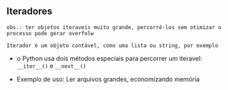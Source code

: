 ## Iteradores

```
obs.: ter objetos iteraveis muito grande, percorrê-los sem otimizar o processo pode gerar overfolw
```

```
Iterador é um objeto contável, como uma lista ou string, por exemplo
```

- o Python usa dois métodos especiais para percorrer um iteravel: ```__iter__()``` e ```__next__()```

- Exemplo de uso: Ler arquivos grandes, economizando memória